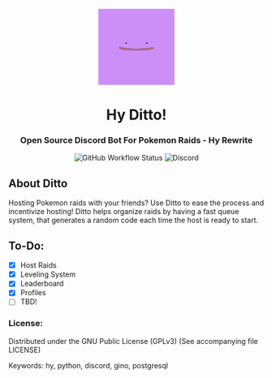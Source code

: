 <div id="ditto-logo" align="center">
    <br />
    <img src="https://github.com/TheCatster/Ditto/blob/master/logo.jpg" alt="Ditto Logo" width="150" height="150"/>
    <h1>Hy Ditto!</h1>
    <h3>Open Source Discord Bot For Pokemon Raids - Hy Rewrite</h3>
</div>

<div id="badges" align="center">

  ![GitHub Workflow Status](https://img.shields.io/github/workflow/status/TheCatster/Ditto/Python%20flake8%20and%20black)
  ![Discord](https://img.shields.io/discord/698941076861616159?label=Discord)

</div>

## About Ditto
Hosting Pokemon raids with your friends? Use Ditto to ease the process and incentivize hosting! Ditto helps organize raids by having a fast queue system, that generates a random code each time the host is ready to start.

## To-Do:

- [x] Host Raids
- [x] Leveling System
- [x] Leaderboard
- [x] Profiles
- [ ] TBD!

### License:

Distributed under the GNU Public License (GPLv3) (See accompanying file LICENSE)

Keywords: hy, python, discord, gino, postgresql
